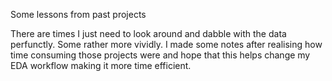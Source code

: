 Some lessons from past projects

There are times I just need to look around and dabble with the data perfunctly. Some rather more vividly. I made some notes after realising how time consuming those projects were 
and hope that this helps change my EDA workflow making it more time efficient.
